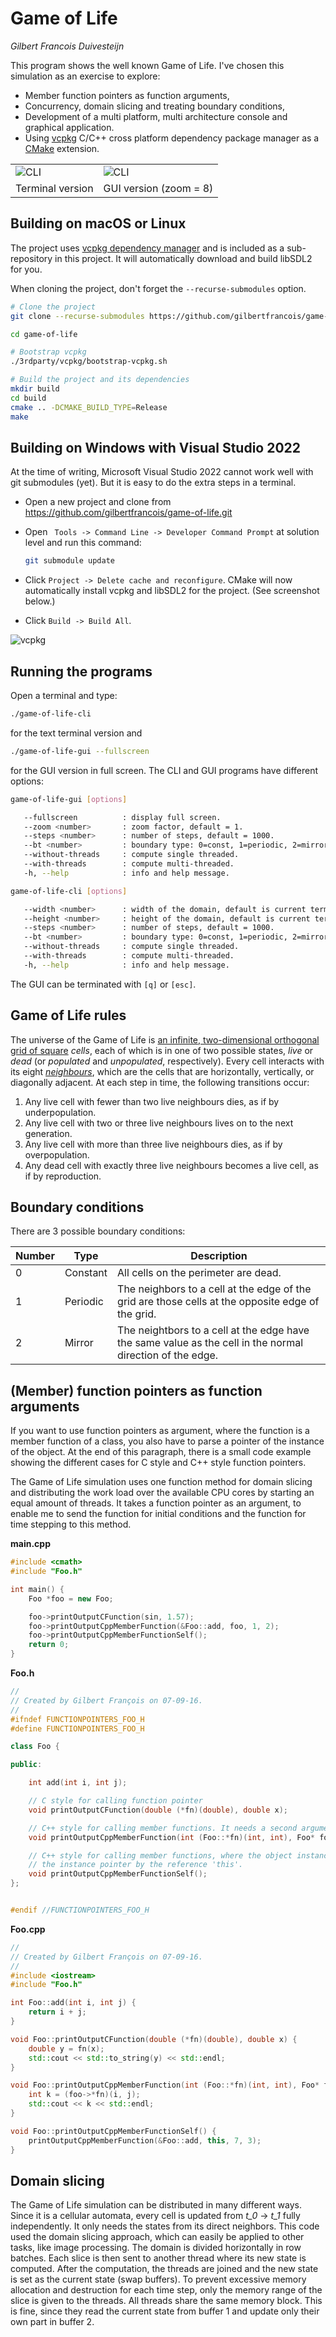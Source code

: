 # Game of Life
_Gilbert Francois Duivesteijn_

This program shows the well known Game of Life. I've chosen this simulation as an exercise to explore:

* Member function pointers as function arguments,
* Concurrency, domain slicing and treating boundary conditions,
* Development of a multi platform, multi architecture console and graphical application.
* Using [vcpkg](https://vcpkg.io) C/C++ cross platform dependency package manager as a [CMake](https://cmake.org) extension.



|                                            |                                                  |
| ------------------------------------------ | ------------------------------------------------ |
| ![CLI](./assets/images/screenshot_cli.png) | ![CLI](./assets/images/screenshot_gui_zoom8.png) |
| Terminal version                           | GUI version (zoom = 8)                           |



## Building on macOS or Linux

The project uses [vcpkg dependency manager](https://vcpkg.io) and is included as a sub-repository in this project. It will automatically download and build libSDL2 for you. 

When cloning the project, don't forget the `--recurse-submodules` option.

```sh
# Clone the project
git clone --recurse-submodules https://github.com/gilbertfrancois/game-of-life.git

cd game-of-life

# Bootstrap vcpkg
./3rdparty/vcpkg/bootstrap-vcpkg.sh

# Build the project and its dependencies
mkdir build
cd build
cmake .. -DCMAKE_BUILD_TYPE=Release
make

```



## Building on Windows with Visual Studio 2022

At the time of writing, Microsoft Visual Studio 2022 cannot work well with git submodules (yet). But it is easy to do the extra steps in a terminal.

- Open a new project and clone from https://github.com/gilbertfrancois/game-of-life.git

- Open ` Tools -> Command Line -> Developer Command Prompt` at solution level and run this command: 

  ```sh
  git submodule update
  ```

- Click `Project -> Delete cache and reconfigure`. CMake will now automatically install vcpkg and libSDL2 for the project. (See screenshot below.)

- Click `Build -> Build All`.

![vcpkg](./assets/images/vs2022_cmake_vcpkg.png)



## Running the programs

Open a terminal and type:

```sh
./game-of-life-cli
```

for the text terminal version and

```sh
./game-of-life-gui --fullscreen
```

for the GUI version in full screen. The CLI and GUI programs have different options:

```sh
game-of-life-gui [options]

   --fullscreen          : display full screen.
   --zoom <number>       : zoom factor, default = 1.
   --steps <number>      : number of steps, default = 1000.
   --bt <number>         : boundary type: 0=const, 1=periodic, 2=mirror, default=1.
   --without-threads     : compute single threaded.
   --with-threads        : compute multi-threaded.
   -h, --help            : info and help message.
```

```sh
game-of-life-cli [options]

   --width <number>      : width of the domain, default is current terminal width.
   --height <number>     : height of the domain, default is current terminal height.
   --steps <number>      : number of steps, default = 1000.
   --bt <number>         : boundary type: 0=const, 1=periodic, 2=mirror, default=1.
   --without-threads     : compute single threaded.
   --with-threads        : compute multi-threaded.
   -h, --help            : info and help message.
```

The GUI can be terminated with `[q]` or `[esc]`.



## Game of Life rules

The universe of the Game of Life is [an infinite, two-dimensional orthogonal grid of square](https://en.wikipedia.org/wiki/Square_tiling) *cells*, each of which is in one of two possible states, *live* or *dead* (or *populated* and *unpopulated*, respectively). Every cell interacts with its eight *[neighbours](https://en.wikipedia.org/wiki/Moore_neighborhood)*, which are the cells that are horizontally, vertically, or diagonally  adjacent. At each step in time, the following transitions occur:

1. Any live cell with fewer than two live neighbours dies, as if by underpopulation.
2. Any live cell with two or three live neighbours lives on to the next generation.
3. Any live cell with more than three live neighbours dies, as if by overpopulation.
4. Any dead cell with exactly three live neighbours becomes a live cell, as if by reproduction.



## Boundary conditions

There are 3 possible boundary conditions:

| Number | Type     | Description                                                  |
| ------ | -------- | ------------------------------------------------------------ |
| 0      | Constant | All cells on the perimeter are dead.                         |
| 1      | Periodic | The neighbors to a cell at the edge of the grid are those cells at the opposite edge of the grid. |
| 2      | Mirror   | The neightbors to a cell at the edge have the same value as the cell in the normal direction of the edge. |



## (Member) function pointers as function arguments

If you want to use function pointers as argument, where the function is a member function of a class, you also have to parse a pointer of the instance of the object. At the end of this paragraph, there is a small code example showing the different cases for C style and C++ style function pointers.

The Game of Life simulation uses one function method for domain slicing and distributing the work load over the available CPU cores by starting an equal amount of threads. It takes a function pointer as an argument, to enable me to send the function for initial conditions and the function for time stepping to this method.



**main.cpp**

```c++
#include <cmath>
#include "Foo.h"

int main() {
    Foo *foo = new Foo;

    foo->printOutputCFunction(sin, 1.57);
    foo->printOutputCppMemberFunction(&Foo::add, foo, 1, 2);
    foo->printOutputCppMemberFunctionSelf();
    return 0;
}
```

**Foo.h**
```c++
//
// Created by Gilbert François on 07-09-16.
//
#ifndef FUNCTIONPOINTERS_FOO_H
#define FUNCTIONPOINTERS_FOO_H

class Foo {

public:

    int add(int i, int j);

    // C style for calling function pointer
    void printOutputCFunction(double (*fn)(double), double x);

    // C++ style for calling member functions. It needs a second argument for the reference to the instance
    void printOutputCppMemberFunction(int (Foo::*fn)(int, int), Foo* foo, int i, int j);

    // C++ style for calling member functions, where the object instance calls one of its own functions and providing
    // the instance pointer by the reference 'this'.
    void printOutputCppMemberFunctionSelf();
};


#endif //FUNCTIONPOINTERS_FOO_H
```

**Foo.cpp**
```c++
//
// Created by Gilbert François on 07-09-16.
//
#include <iostream>
#include "Foo.h"

int Foo::add(int i, int j) {
    return i + j;
}

void Foo::printOutputCFunction(double (*fn)(double), double x) {
    double y = fn(x);
    std::cout << std::to_string(y) << std::endl;
}

void Foo::printOutputCppMemberFunction(int (Foo::*fn)(int, int), Foo* foo, int i, int j) {
    int k = (foo->*fn)(i, j);
    std::cout << k << std::endl;
}

void Foo::printOutputCppMemberFunctionSelf() {
    printOutputCppMemberFunction(&Foo::add, this, 7, 3);
}
```



## Domain slicing

The Game of Life simulation can be distributed in many different ways. Since it is a cellular automata, every cell is updated from *t_0* -> *t_1* fully independently. It only needs the states from its direct neighbors. This code used the domain slicing approach, which can easily be applied to other tasks, like image processing. The domain is divided horizontally in row batches. Each slice is then sent to another thread where its new state is computed. After the computation, the threads are joined and the new state is set as the current state (swap buffers). To prevent excessive memory allocation and destruction for each time step, only the memory range of the slice is given to the threads. All threads share the same memory block. This is fine, since they read the current state from buffer 1 and update only their own part in buffer 2.
